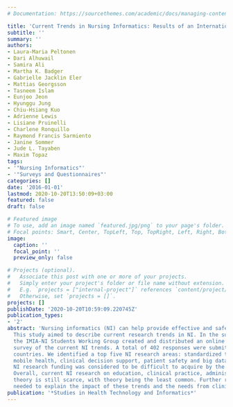 ```yaml
---
# Documentation: https://sourcethemes.com/academic/docs/managing-content/

title: 'Current Trends in Nursing Informatics: Results of an International Survey'
subtitle: ''
summary: ''
authors:
- Laura-Maria Peltonen
- Dari Alhuwail
- Samira Ali
- Martha K. Badger
- Gabrielle Jacklin Eler
- Mattias Georgsson
- Tasneem Islam
- Eunjoo Jeon
- Hyunggu Jung
- Chiu-Hsiang Kuo
- Adrienne Lewis
- Lisiane Pruinelli
- Charlene Ronquillo
- Raymond Francis Sarmiento
- Janine Sommer
- Jude L. Tayaben
- Maxim Topaz
tags:
- '"Nursing Informatics"'
- '"Surveys and Questionnaires"'
categories: []
date: '2016-01-01'
lastmod: 2020-10-20T13:50:09+03:00
featured: false
draft: false

# Featured image
# To use, add an image named `featured.jpg/png` to your page's folder.
# Focal points: Smart, Center, TopLeft, Top, TopRight, Left, Right, BottomLeft, Bottom, BottomRight.
image:
  caption: ''
  focal_point: ''
  preview_only: false

# Projects (optional).
#   Associate this post with one or more of your projects.
#   Simply enter your project's folder or file name without extension.
#   E.g. `projects = ["internal-project"]` references `content/project/deep-learning/index.md`.
#   Otherwise, set `projects = []`.
projects: []
publishDate: '2020-10-20T10:59:09.220745Z'
publication_types:
- '2'
abstract: 'Nursing informatics (NI) can help provide effective and safe healthcare.
  This study aimed to describe current research trends in NI. In the summer 2015,
  the IMIA-NI Students Working Group created and distributed an online international
  survey of the current NI trends. A total of 402 responses were submitted from 44
  countries. We identified a top five NI research areas: standardized terminologies,
  mobile health, clinical decision support, patient safety and big data research.
  NI research funding was considered to be difficult to acquire by the respondents.
  Overall, current NI research on education, clinical practice, administration and
  theory is still scarce, with theory being the least common. Further research is
  needed to explain the impact of these trends and the needs from clinical practice.'
publication: '*Studies in Health Technology and Informatics*'
---
```

